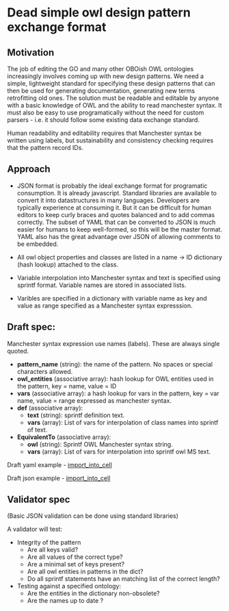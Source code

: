 # Dead simple owl design pattern exchange format

## Motivation

The job of editing the GO and many other OBOish OWL ontologies increasingly involves coming up with new design patterns.  We need a simple, lightweight standard for specifying these design patterns that can then be used 
for generating documentation, generating new terms
retrofitting old ones. The solution must be readable and editable by anyone with a
basic knowledge of OWL and the ability to read manchester syntax.  It must also be easy
to use programatically without the need for custom parsers - i.e. it should follow some 
existing data exchange standard.

Human readability and editability requires that Manchester syntax be written using
labels, but sustainability and consistency checking requires that 
the pattern record IDs. 


## Approach

* JSON format is probably the ideal exchange format for programatic consumption. It is already javascript.  Standard libraries are available to convert it into datastructures in many languages. Developers are typically experience at consuming it. But it can be difficult for human editors to keep curly braces and quotes balanced and to add commas correctly.  The subset of YAML that can be converted to JSON is much easier for humans to keep well-formed, so this will be the master format.  YAML also has the great advantage over JSON of allowing comments to be embedded.

* All owl object properties and classes are listed in a name -> ID dictionary (hash lookup) attached to the class.

* Variable interpolation into Manchester syntax and text is specified using sprintf format.  Variable names are stored in associated lists.

* Varibles are specified in a dictionary with variable name as key and value as range specified as a Manchester syntax expresssion.

## Draft spec:

Manchester syntax expression use names (labels).  These are always single quoted.

* __pattern\_name__ (string): the name of the pattern. No spaces or special characters allowed.
* __owl\_entities__ (associative array): hash lookup for OWL entities used in the pattern, key = name, value = ID
* __vars__ (associative array): a hash lookup for vars in the pattern, key = var name, value = range expressed as manchester syntax.
* __def__ (associative array): 
  * __text__ (string): sprintf definition text.  
  * __vars__ (array): List of vars for interpolation of class names into sprintf of text. 
* __EquivalentTo__ (associative array): 
  * __owl__ (string): Sprintf OWL Manchester syntax string.
  * __vars__ (array): List of vars for interpolation into sprintf owl MS text.


Draft yaml example - [import_into_cell](yaml/import_into_cell.yaml)

Draft json example - [import_into_cell](json/import_into_cell.json)


## Validator spec

(Basic JSON validation can be done using standard libraries)

A validator will test:
* Integrity of the pattern
  * Are all keys valid?
  * Are all values of the correct type?
  * Are a minimal set of keys present?
  * Are all owl entities in patterns in the dict?
  * Do all sprintf statements have an matching list of the correct length?
* Testing against a specified ontology:
  * Are the entities in the dictionary non-obsolete?
  * Are the names up to date ?






